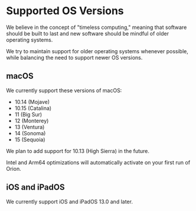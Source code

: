 # Supported OS Versions

We believe in the concept of "timeless computing," meaning that software should be built to last and new software should be mindful of older operating systems.

We try to maintain support for older operating systems whenever possible, while balancing the need to support newer OS versions.

<a name="macOS"></a>
## macOS

We currently support these versions of macOS:

- 10.14 (Mojave)
- 10.15 (Catalina)
- 11 (Big Sur)
- 12 (Monterey)
- 13 (Ventura)
- 14 (Sonoma)
- 15 (Sequoia)

We plan to add support for 10.13 (High Sierra) in the future.

Intel and Arm64 optimizations will automatically activate on your first run of Orion.

<a name="iOS_iPadOS"></a>
## iOS and iPadOS

We currently support iOS and iPadOS 13.0 and later.
